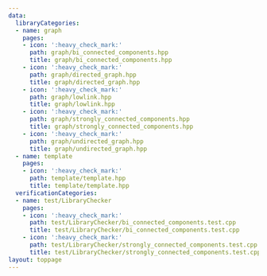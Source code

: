 ```yaml
---
data:
  libraryCategories:
  - name: graph
    pages:
    - icon: ':heavy_check_mark:'
      path: graph/bi_connected_components.hpp
      title: graph/bi_connected_components.hpp
    - icon: ':heavy_check_mark:'
      path: graph/directed_graph.hpp
      title: graph/directed_graph.hpp
    - icon: ':heavy_check_mark:'
      path: graph/lowlink.hpp
      title: graph/lowlink.hpp
    - icon: ':heavy_check_mark:'
      path: graph/strongly_connected_components.hpp
      title: graph/strongly_connected_components.hpp
    - icon: ':heavy_check_mark:'
      path: graph/undirected_graph.hpp
      title: graph/undirected_graph.hpp
  - name: template
    pages:
    - icon: ':heavy_check_mark:'
      path: template/template.hpp
      title: template/template.hpp
  verificationCategories:
  - name: test/LibraryChecker
    pages:
    - icon: ':heavy_check_mark:'
      path: test/LibraryChecker/bi_connected_components.test.cpp
      title: test/LibraryChecker/bi_connected_components.test.cpp
    - icon: ':heavy_check_mark:'
      path: test/LibraryChecker/strongly_connected_components.test.cpp
      title: test/LibraryChecker/strongly_connected_components.test.cpp
layout: toppage
---
```

